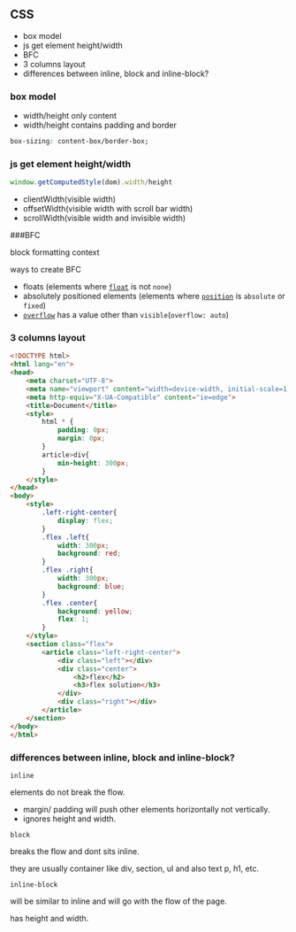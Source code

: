 ## CSS



- box model
- js get element height/width
- BFC
- 3 columns layout
- differences between inline, block and inline-block?



### box model

- width/height only content
- width/height contains padding and border

```css
box-sizing: content-box/border-box; 
```



### js get element height/width

```javascript
window.getComputedStyle(dom).width/height
```

- clientWidth(visible width)
- offsetWidth(visible width with scroll bar width)
- scrollWidth(visible width and invisible width)



###BFC

block formatting context

ways to create BFC

- floats (elements where [`float`](https://developer.mozilla.org/en-US/docs/Web/CSS/float) is not `none`)
- absolutely positioned elements (elements where [`position`](https://developer.mozilla.org/en-US/docs/Web/CSS/position) is `absolute` or `fixed`)
- [`overflow`](https://developer.mozilla.org/en-US/docs/Web/CSS/overflow) has a value other than `visible`(`overflow: auto`)



### 3 columns layout

```html
<!DOCTYPE html>
<html lang="en">
<head>
    <meta charset="UTF-8">
    <meta name="viewport" content="width=device-width, initial-scale=1.0">
    <meta http-equiv="X-UA-Compatible" content="ie=edge">
    <title>Document</title>
    <style>
        html * {
            padding: 0px;
            margin: 0px;
        }
        article>div{
            min-height: 300px;
        }
    </style>
</head>
<body>
    <style>
        .left-right-center{
            display: flex;
        }
        .flex .left{
            width: 300px;
            background: red;
        }
        .flex .right{
            width: 300px;
            background: blue;
        }
        .flex .center{
            background: yellow;
            flex: 1;
        }
    </style>
    <section class="flex">
        <article class="left-right-center">
            <div class="left"></div>
            <div class="center">
                <h2>flex</h2>
                <h3>flex solution</h3>
            </div>
            <div class="right"></div>
        </article>
    </section>
</body>
</html>

```



### differences between inline, block and inline-block?

`inline`

elements do not break the flow. 

- margin/ padding will push other elements horizontally not vertically. 
- ignores height and width.

`block`

breaks the flow and dont sits inline.

 they are usually container like div, section, ul and also text p, h1, etc.

`inline-block`

 will be similar to inline and will go with the flow of the page. 

has height and width.